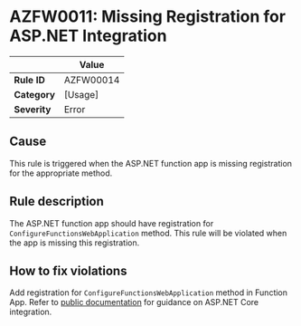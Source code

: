 # AZFW0011: Missing Registration for ASP.NET Integration

| | Value |
|-|-|
| **Rule ID** |AZFW00014|
| **Category** |[Usage]|
| **Severity** |Error|

## Cause

This rule is triggered when the ASP.NET function app is missing registration for the appropriate method.

## Rule description

The ASP.NET function app should have registration for `ConfigureFunctionsWebApplication` method. This rule will be violated when the app is missing this registration.

## How to fix violations

Add registration for `ConfigureFunctionsWebApplication` method in Function App. Refer to [public documentation](https://learn.microsoft.com/en-us/azure/azure-functions/dotnet-isolated-process-guide#aspnet-core-integration) for guidance on ASP.NET Core integration.